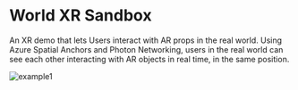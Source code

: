 # World XR Sandbox

An XR demo that lets Users interact with AR props in the real world. Using Azure Spatial Anchors and Photon Networking, users in the real world can see each other interacting with AR objects in real time, in the same position.

![example1](https://user-images.githubusercontent.com/31843656/133831706-e700f8fb-7a8c-428a-bd31-ddbff70cb563.png)
